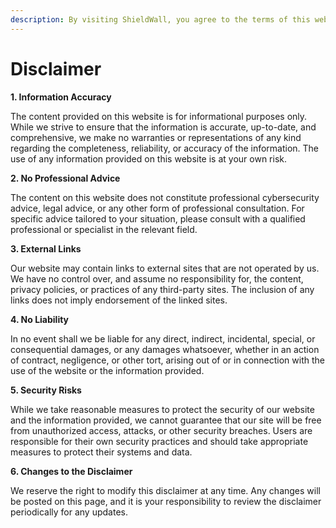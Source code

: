 ```yaml
---
description: By visiting ShieldWall, you agree to the terms of this website.
---
```


# Disclaimer

**1. Information Accuracy**

The content provided on this website is for informational purposes only. While we strive to ensure that the information is accurate, up-to-date, and comprehensive, we make no warranties or representations of any kind regarding the completeness, reliability, or accuracy of the information. The use of any information provided on this website is at your own risk.

**2. No Professional Advice**

The content on this website does not constitute professional cybersecurity advice, legal advice, or any other form of professional consultation. For specific advice tailored to your situation, please consult with a qualified professional or specialist in the relevant field.

**3. External Links**

Our website may contain links to external sites that are not operated by us. We have no control over, and assume no responsibility for, the content, privacy policies, or practices of any third-party sites. The inclusion of any links does not imply endorsement of the linked sites.

**4. No Liability**

In no event shall we be liable for any direct, indirect, incidental, special, or consequential damages, or any damages whatsoever, whether in an action of contract, negligence, or other tort, arising out of or in connection with the use of the website or the information provided.

**5. Security Risks**

While we take reasonable measures to protect the security of our website and the information provided, we cannot guarantee that our site will be free from unauthorized access, attacks, or other security breaches. Users are responsible for their own security practices and should take appropriate measures to protect their systems and data.

**6. Changes to the Disclaimer**

We reserve the right to modify this disclaimer at any time. Any changes will be posted on this page, and it is your responsibility to review the disclaimer periodically for any updates.
